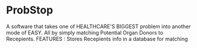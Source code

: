 # ProbStop
A software that takes one of HEALTHCARE'S BIGGEST problem into another mode of EASY.
All by simply matching Potential Organ Donors to Recepients.
FEATURES :
Stores Recepients info in a database for matching 
